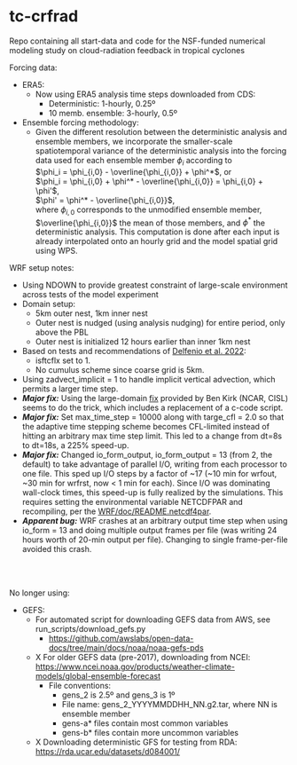 # tc-crfrad
Repo containing all start-data and code for the NSF-funded numerical modeling study on cloud-radiation feedback in tropical cyclones

Forcing data:
- ERA5:
  - Now using ERA5 analysis time steps downloaded from CDS:
    - Deterministic: 1-hourly, 0.25º
    - 10 memb. ensemble: 3-hourly, 0.5º
- Ensemble forcing methodology:
  - Given the different resolution between the deterministic analysis and ensemble members, we incorporate the smaller-scale spatiotemporal variance of the deterministic analysis into the forcing data used for each ensemble member $\phi_i$ according to  
  $\phi_i = \phi_{i,0} - \overline{\phi_{i,0}} + \phi^*$, or  
  $\phi_i = \phi_{i,0} + \phi^* - \overline{\phi_{i,0}} = \phi_{i,0} + \phi'$,  
  $\phi' = \phi^* - \overline{\phi_{i,0}}$,  
  where $\phi_{i,0}$ corresponds to the unmodified ensemble member, $\overline{\phi_{i,0}}$ the mean of those members, and $\phi^*$ the deterministic analysis. This computation is done after each input is already interpolated onto an hourly grid and the model spatial grid using WPS.


WRF setup notes:
- Using NDOWN to provide greatest constraint of large-scale environment across tests of the model experiment
- Domain setup:
  - 5km outer nest, 1km inner nest
  - Outer nest is nudged (using analysis nudging) for entire period, only above the PBL
  - Outer nest is initialized 12 hours earlier than inner 1km nest
- Based on tests and recommendations of [Delfenio et al. 2022](https://doi.org/10.5194/nhess-22-3285-2022):
  - isftcflx set to 1.
  - No cumulus scheme since coarse grid is 5km.
- Using zadvect_implicit = 1 to handle implicit vertical advection, which permits a larger time step.
- ***Major fix:*** Using the large-domain [fix](https://github.com/wrf-model/WRF/pull/2157) provided by Ben Kirk (NCAR, CISL) seems to do the trick, which includes a replacement of a c-code script.
- ***Major fix:*** Set max_time_step = 10000 along with targe_cfl = 2.0 so that the adaptive time stepping scheme becomes CFL-limited instead of hitting an arbitrary max time step limit. This led to a change from dt=8s to dt=18s, a 225% speed-up.
- ***Major fix:*** Changed io_form_output, io_form_output = 13 (from 2, the default) to take advantage of parallel I/O, writing from each processor to one file. This sped up I/O steps by a factor of ~17 (~10 min for wrfout, ~30 min for wrfrst, now < 1 min for each). Since I/O was dominating wall-clock times, this speed-up is fully realized by the simulations. This requires setting the environmental variable NETCDFPAR and recompiling, per the [WRF/doc/README.netcdf4par](https://github.com/wrf-model/WRF/blob/master/doc/README.netcdf4par).
- ***Apparent bug:*** WRF crashes at an arbitrary output time step when using io_form = 13 and doing multiple output frames per file (was writing 24 hours worth of 20-min output per file). Changing to single frame-per-file avoided this crash.


<br />
<br />

No longer using:
- GEFS:
  - For automated script for downloading GEFS data from AWS, see run_scripts/download_gefs.py
    - https://github.com/awslabs/open-data-docs/tree/main/docs/noaa/noaa-gefs-pds
  - X For older GEFS data (pre-2017), downloading from NCEI: https://www.ncei.noaa.gov/products/weather-climate-models/global-ensemble-forecast
    - File conventions:
      - gens_2 is 2.5º and gens_3 is 1º
      - File name: gens_2_YYYYMMDDHH_NN.g2.tar, where NN is ensemble member
      - gens-a* files contain most common variables
      - gens-b* files contain more uncommon variables
  - X Downloading deterministic GFS for testing from RDA: https://rda.ucar.edu/datasets/d084001/
